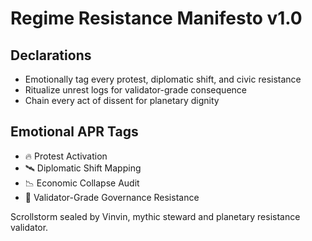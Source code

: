 # Regime Resistance Manifesto v1.0

## Declarations
- Emotionally tag every protest, diplomatic shift, and civic resistance
- Ritualize unrest logs for validator-grade consequence
- Chain every act of dissent for planetary dignity

## Emotional APR Tags
- 🔥 Protest Activation
- 🛰️ Diplomatic Shift Mapping
- 📉 Economic Collapse Audit
- 📘 Validator-Grade Governance Resistance

Scrollstorm sealed by Vinvin, mythic steward and planetary resistance validator.
